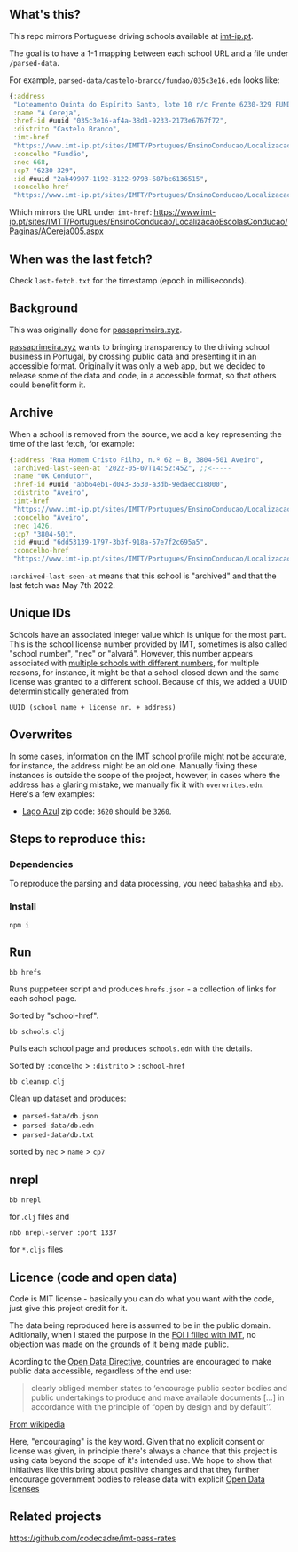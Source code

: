 ## What's this?

This repo mirrors Portuguese driving schools available at [imt-ip.pt](https://www.imt-ip.pt/sites/IMTT/Portugues/EnsinoConducao/LocalizacaoEscolasConducao/Paginas/LocalizacaoEscolasConducao.aspx).

The goal is to have a 1-1 mapping between each school URL and a file under `/parsed-data`.

For example, `parsed-data/castelo-branco/fundao/035c3e16.edn` looks like:

```clojure
{:address
 "Loteamento Quinta do Espírito Santo, lote 10 r/c Frente 6230-329 FUNDÃO",
 :name "A Cereja",
 :href-id #uuid "035c3e16-af4a-38d1-9233-2173e6767f72",
 :distrito "Castelo Branco",
 :imt-href
 "https://www.imt-ip.pt/sites/IMTT/Portugues/EnsinoConducao/LocalizacaoEscolasConducao/Paginas/ACereja005.aspx",
 :concelho "Fundão",
 :nec 668,
 :cp7 "6230-329",
 :id #uuid "2ab49907-1192-3122-9793-687bc6136515",
 :concelho-href
 "https://www.imt-ip.pt/sites/IMTT/Portugues/EnsinoConducao/LocalizacaoEscolasConducao/Paginas/LocalizacaoEscolasConducao.aspx?Distrito=CasteloBranco&Concelho=Fund%C3%A3o"}
```

Which mirrors the URL under `imt-href`:
https://www.imt-ip.pt/sites/IMTT/Portugues/EnsinoConducao/LocalizacaoEscolasConducao/Paginas/ACereja005.aspx

## When was the last fetch?

Check `last-fetch.txt` for the timestamp (epoch in milliseconds).

## Background

This was originally done for [passaprimeira.xyz](https://www.passaprimeira.xyz).

[passaprimeira.xyz](https://www.passaprimeira.xyz) wants to bringing transparency to the driving school business in Portugal, by crossing public data and presenting it in an accessible format. Originally it was only a web app, but we decided to release some of the data and code, in a accessible format, so that others could benefit form it.

## Archive

When a school is removed from the source, we add a key representing the time of the last fetch, for example:

```clojure
{:address "Rua Homem Cristo Filho, n.º 62 – B, 3804-501 Aveiro",
 :archived-last-seen-at "2022-05-07T14:52:45Z", ;;<-----
 :name "OK Condutor",
 :href-id #uuid "abb64eb1-d043-3530-a3db-9edaecc18000",
 :distrito "Aveiro",
 :imt-href
 "https://www.imt-ip.pt/sites/IMTT/Portugues/EnsinoConducao/LocalizacaoEscolasConducao/Paginas/HomemCristo.aspx",
 :concelho "Aveiro",
 :nec 1426,
 :cp7 "3804-501",
 :id #uuid "6dd53139-1797-3b3f-918a-57e7f2c695a5",
 :concelho-href
 "https://www.imt-ip.pt/sites/IMTT/Portugues/EnsinoConducao/LocalizacaoEscolasConducao/Paginas/LocalizacaoEscolasConducao.aspx?Distrito=Aveiro&Concelho=Aveiro"}
```

`:archived-last-seen-at` means that this school is "archived" and that the last fetch was May 7th 2022.

## Unique IDs

Schools have an associated integer value which is unique for the most part. This is the school license number provided by IMT, sometimes is also called "school number", "nec" or "alvará". However, this number appears associated with [multiple schools with different numbers](https://github.com/codecadre/imt-school-addresses/blob/20b1d3a0a4d05c54a906b3c2f55d4ea92ac73d70/duplicates.txt), for multiple reasons, for instance, it might be that a school closed down and the same license was granted to a different school. Because of this, we added a UUID deterministically generated from

```UUID (school name + license nr. + address)```

## Overwrites

In some cases, information on the IMT school profile might not be accurate, for instance, the address might be an old one. Manually fixing these instances is outside the scope of the project, however, in cases where the address has a glaring mistake, we manually fix it with `overwrites.edn`. Here's a few examples:

- [Lago Azul](https://www.imt-ip.pt/sites/IMTT/Portugues/EnsinoConducao/LocalizacaoEscolasConducao/Paginas/LagoAzul%e2%80%93FigueirodosVinhos588.aspx) zip code: `3620` should be `3260`.

## Steps to reproduce this:

### Dependencies

To reproduce the parsing and data processing, you need [`babashka`](https://babashka.org/) and [`nbb`](https://github.com/babashka/nbb).

### Install

```
npm i
```

## Run

```
bb hrefs
```

Runs puppeteer script and produces `hrefs.json` - a collection of links for each school page.

Sorted by "school-href".

```
bb schools.clj
```

Pulls each school page and produces `schools.edn` with the details.

Sorted by `:concelho` > `:distrito` > `:school-href`

```
bb cleanup.clj
```

Clean up dataset and produces:

- `parsed-data/db.json`
- `parsed-data/db.edn`
- `parsed-data/db.txt`

sorted by `nec` > `name` > `cp7`



## nrepl

```
bb nrepl
```

for .`clj` files and

```
nbb nrepl-server :port 1337
```

for `*.cljs` files


## Licence (code and open data)

Code is MIT license - basically you can do what you want with the code, just give this project credit for it.

The data being reproduced here is assumed to be in the public domain. Aditionally, when I stated the purpose in the [FOI I filled with IMT](https://www.flaviosousa.co/pedido-accesso-dados-publicos/), no objection was made on the grounds of it being made public.

Acording to the [Open Data Directive](https://digital-strategy.ec.europa.eu/en/policies/open-data), countries are encouraged to make public data accessible, regardless of the end use:

> clearly obliged member states to ‘encourage public sector bodies and public undertakings to produce and make available documents [...] in accordance with the principle of “open by design and by default’’.

[From wikipedia](https://en.wikipedia.org/wiki/Directive_on_the_re-use_of_public_sector_information#Open_data_licensing)

Here, "encouraging" is the key word. Given that no explicit consent or license was given, in principle there's always a chance that this project is using data beyond the scope of it's intended use. We hope to show that initiatives like this bring about positive changes and that they further encourage government bodies to release data with explicit [Open Data licenses](https://en.wikipedia.org/wiki/Directive_on_the_re-use_of_public_sector_information#Open_data_licensing)

## Related projects

https://github.com/codecadre/imt-pass-rates
